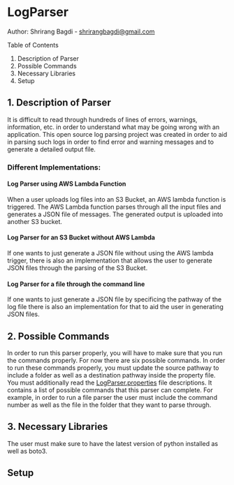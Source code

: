 # LogParser

Author: Shrirang Bagdi - shrirangbagdi@gmail.com


Table of Contents
1. Description of Parser
2. Possible Commands
3. Necessary Libraries
4. Setup

## 1. Description of Parser

It is difficult to read through hundreds of lines of errors, warnings, information, etc. in order to understand what may be going wrong with an application. This open source log parsing project was created in order to aid in parsing such logs in order to find error and warning messages and to generate a detailed output file.

### Different Implementations:

#### Log Parser using AWS Lambda Function
When a user uploads log files into an S3 Bucket, an AWS lambda function is triggered. The AWS Lambda function parses through all the input files and generates a JSON file of messages. The generated output is uploaded into another S3 bucket.

#### Log Parser for an S3 Bucket without AWS Lambda
If one wants to just generate a JSON file without using the AWS lambda trigger, there is also an implementation that allows the user to generate JSON files through the parsing of the S3 Bucket. 

#### Log Parser for a file through the command line 
If one wants to just generate a JSON file by specificing the pathway of the log file there is also an implementation for that to aid the user in generating JSON files. 

## 2. Possible Commands

In order to run this parser properly, you will have to make sure that you run the commands properly. For now there are six possible commands. In order to run these commands properly, you must update the 
source pathway to include a folder as well as a destination pathway inside the property file. You must additionally read the [LogParser.properties](https://github.com/shrirangbagdi/LogParser/blob/master/LogParser.properties) file descriptions. It contains a list of possible commands that this parser can complete. For example, 
in order to run a file parser the user must include the command number as well as the file in the folder that they want to parse through.


## 3. Necessary Libraries
The user must make sure to have the latest version of python installed as well as boto3. 

## Setup

